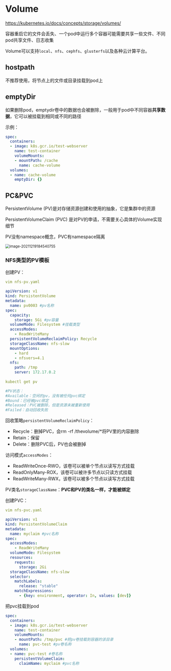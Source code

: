 # Volume

https://kubernetes.io/docs/concepts/storage/volumes/

容器重启它的文件会丢失、一个pod中运行多个容器可能需要共享一些文件、不同pod共享文件、日志收集

Volume可以支持`local`、`nfs`、`cephfs`、`glusterfs`以及各种云计算平台。

## hostpath

不推荐使用，将节点上的文件或目录挂载到pod上

## emptyDir

如果删除pod，emptydir卷中的数据也会被删除，一般用于pod中不同容器**共享数据**，它可以被挂载到相同或不同的路径

示例：

```yaml
spec:
  containers:
  - image: k8s.gcr.io/test-webserver
    name: test-container
    volumeMounts:
    - mountPath: /cache
      name: cache-volume
  volumes:
  - name: cache-volume
    emptyDir: {}
```

## PC&PVC

PersistentVolume (PV)是对存储资源创建和使用的抽象，它是集群中的资源

PersistentVolumeClaim (PVC) 是对PV的申请，不需要关心具体的Volume实现细节

PV没有namespace概念，PVC有namespace隔离

<img src="https://gitee.com/c_honghui/picture/raw/master/img/20211219184540.png" alt="image-20211219184540755" style="zoom:80%;" />

### NFS类型的PV模板

创建PV：

```yaml
vim nfs-pv.yaml

apiVersion: v1
kind: PersistentVolume
metadata:
  name: pv0003 #pv名称
spec:
  capacity:
    storage: 5Gi #pv容量
  volumeMode: Filesystem #挂载类型
  accessModes:
    - ReadWriteMany
  persistentVolumeReclaimPolicy: Recycle
  storageClassName: nfs-slow
  mountOptions:
    - hard
    - nfsvers=4.1
  nfs:
    path: /tmp
    server: 172.17.0.2
    
kubectl get pv

#PV状态：
#Available：空闲的pv，没有被任何pvc绑定
#Bound：已经被pvc绑定
#Released：PVC被删除，但是资源未被重新使用
#Failed：自动回收失败
```

回收策略`persistentVolumeReclaimPolicy`：

- Recycle：删掉PVC，会rm -rf /thevolume/*将PV里的内容删除
- Retain：保留
- Delete：删除PVC后，PV也会被删掉

访问模式`accessModes`：

- ReadWriteOnce-RWO，该卷可以被单个节点以读写方式挂载 
- ReadOnlyMany-ROX，该卷可以被许多节点以只读方式挂载
- ReadWriteMany-RWX，该卷可以被多个节点以读写方式挂载

PV类名`storageClassName`：**PVC和PV的类名一样，才能被绑定**

创建PVC：

```yaml
vim nfs-pvc.yaml

apiVersion: v1
kind: PersistentVolumeClaim
metadata:
  name: myclaim #pvc名称
spec:
  accessModes:
    - ReadWriteMany
  volumeMode: Filesystem
  resources:
    requests:
      storage: 2Gi
  storageClassName: nfs-slow
  selector:
    matchLabels:
      release: "stable"
    matchExpressions:
      - {key: environment, operator: In, values: [dev]}
```

把pvc挂载到pod

```yaml
spec:
  containers:
  - image: k8s.gcr.io/test-webserver
    name: test-container
    volumeMounts:
    - mountPath: /tmp/pvc #把pv卷挂载到容器的该目录
      name: pvc-test #pv卷名称
  volumes:
  - name: pvc-test #卷名称
    persistentVolumeClaim:
      claimName: myclaim #pvc名称
```

